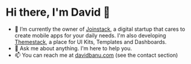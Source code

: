# Hi there, I'm David 👋


- 🔭 I’m currently the owner of [Joinstack](https://joinstack.github.io), a digital startup that cares to create mobile apps for your daily needs. I'm also developing [Themestack](https://themestack.github.io), a place for UI Kits, Templates and Dashboards.
- 💬 Ask me about anything. I'm here to help you.
- 📫 You can reach me at [davidbanu.com](https://davidbanu.github.io) (see the contact section)
